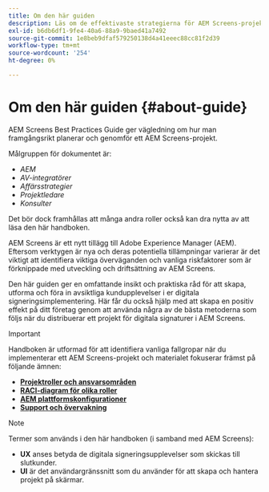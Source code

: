 ```yaml
---
title: Om den här guiden
description: Läs om de effektivaste strategierna för AEM Screens-projekt när det gäller att planera och genomföra projekt, från strategisk genomgång och designgenomgång till driftsättning och eftersupport.
exl-id: b6db6df1-9fe4-40a6-88a9-9baed41a7492
source-git-commit: 1e8beb9dfaf579250138d4a41eeec88cc81f2d39
workflow-type: tm+mt
source-wordcount: '254'
ht-degree: 0%

---
```


# Om den här guiden {#about-guide}

AEM Screens Best Practices Guide ger vägledning om hur man framgångsrikt planerar och genomför ett AEM Screens-projekt.

Målgruppen för dokumentet är:

* *AEM*
* *AV-integratörer*
* *Affärsstrategier*
* *Projektledare*
* *Konsulter*

Det bör dock framhållas att många andra roller också kan dra nytta av att läsa den här handboken.

AEM Screens är ett nytt tillägg till Adobe Experience Manager (AEM). Eftersom verktygen är nya och deras potentiella tillämpningar varierar är det viktigt att identifiera viktiga överväganden och vanliga riskfaktorer som är förknippade med utveckling och driftsättning av AEM Screens.

Den här guiden ger en omfattande insikt och praktiska råd för att skapa, utforma och föra in avsiktliga kundupplevelser i er digitala signeringsimplementering. Här får du också hjälp med att skapa en positiv effekt på ditt företag genom att använda några av de bästa metoderna som följs när du distribuerar ett projekt för digitala signaturer i AEM Screens.

>[!IMPORTANT]
>
> Handboken är utformad för att identifiera vanliga fallgropar när du implementerar ett AEM Screens-projekt och materialet fokuserar främst på följande ämnen:
>
> * **[Projektroller och ansvarsområden](roles-responsibilities.md)**
> * **[RACI-diagram för olika roller](roles-responsibilities.md#raci-chart)**
> * **[AEM plattformskonfigurationer](aem-platform-configurations.md)**
> * **[Support och övervakning](support-monitoring.md)**

>[!NOTE]
>
> Termer som används i den här handboken (i samband med AEM Screens):
>
> * **UX** anses betyda de digitala signeringsupplevelser som skickas till slutkunder.
> * **UI** är det användargränssnitt som du använder för att skapa och hantera projekt på skärmar.
